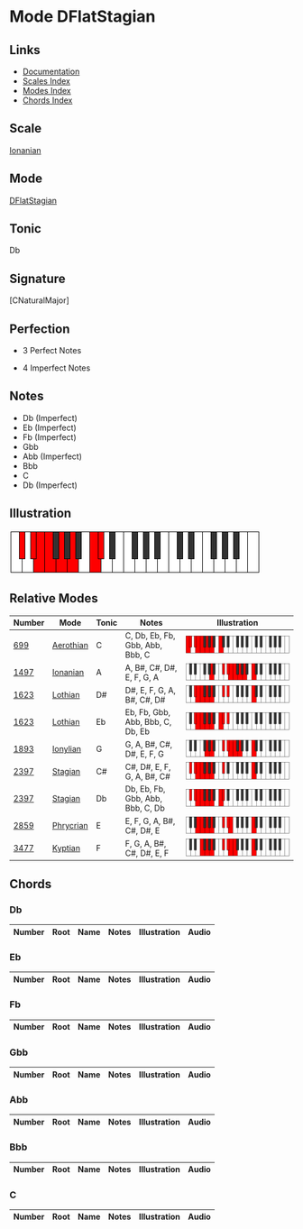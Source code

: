 # Mode DFlatStagian

## Links

- [Documentation](index.md)
- [Scales Index](Scales.md)
- [Modes Index](Modes.md)
- [Chords Index](Chords.md)

## Scale

[Ionanian](ScaleIonanian.md)

## Mode

[DFlatStagian](ModeDFlatStagian.md)

## Tonic

Db

## Signature

[CNaturalMajor]

## Perfection

 - 3 Perfect Notes

 - 4 Imperfect Notes

## Notes

- Db (Imperfect)
- Eb (Imperfect)
- Fb (Imperfect)
- Gbb
- Abb (Imperfect)
- Bbb
- C
- Db (Imperfect)

## Illustration

![DFlatStagian](ModeDFlatStagian.png)

## Relative Modes

| Number | Mode | Tonic | Notes | Illustration |
|--------|------|-------|-------|--------------|
| [699](https://ianring.com/musictheory/scales/699) | [Aerothian](ModeAerothian.md) | C | C, Db, Eb, Fb, Gbb, Abb, Bbb, C | ![CNaturalAerothian](ModeCNaturalAerothian.png) |
| [1497](https://ianring.com/musictheory/scales/1497) | [Ionanian](ModeIonanian.md) | A | A, B#, C#, D#, E, F, G, A | ![ANaturalIonanian](ModeANaturalIonanian.png) |
| [1623](https://ianring.com/musictheory/scales/1623) | [Lothian](ModeLothian.md) | D# | D#, E, F, G, A, B#, C#, D# | ![DSharpLothian](ModeDSharpLothian.png) |
| [1623](https://ianring.com/musictheory/scales/1623) | [Lothian](ModeLothian.md) | Eb | Eb, Fb, Gbb, Abb, Bbb, C, Db, Eb | ![EFlatLothian](ModeEFlatLothian.png) |
| [1893](https://ianring.com/musictheory/scales/1893) | [Ionylian](ModeIonylian.md) | G | G, A, B#, C#, D#, E, F, G | ![GNaturalIonylian](ModeGNaturalIonylian.png) |
| [2397](https://ianring.com/musictheory/scales/2397) | [Stagian](ModeStagian.md) | C# | C#, D#, E, F, G, A, B#, C# | ![CSharpStagian](ModeCSharpStagian.png) |
| [2397](https://ianring.com/musictheory/scales/2397) | [Stagian](ModeStagian.md) | Db | Db, Eb, Fb, Gbb, Abb, Bbb, C, Db | ![DFlatStagian](ModeDFlatStagian.png) |
| [2859](https://ianring.com/musictheory/scales/2859) | [Phrycrian](ModePhrycrian.md) | E | E, F, G, A, B#, C#, D#, E | ![ENaturalPhrycrian](ModeENaturalPhrycrian.png) |
| [3477](https://ianring.com/musictheory/scales/3477) | [Kyptian](ModeKyptian.md) | F | F, G, A, B#, C#, D#, E, F | ![FNaturalKyptian](ModeFNaturalKyptian.png) |

## Chords

### Db

| Number | Root | Name | Notes | Illustration | Audio |
|--------|------|------|-------|--------------|-------|

### Eb

| Number | Root | Name | Notes | Illustration | Audio |
|--------|------|------|-------|--------------|-------|

### Fb

| Number | Root | Name | Notes | Illustration | Audio |
|--------|------|------|-------|--------------|-------|

### Gbb

| Number | Root | Name | Notes | Illustration | Audio |
|--------|------|------|-------|--------------|-------|

### Abb

| Number | Root | Name | Notes | Illustration | Audio |
|--------|------|------|-------|--------------|-------|

### Bbb

| Number | Root | Name | Notes | Illustration | Audio |
|--------|------|------|-------|--------------|-------|

### C

| Number | Root | Name | Notes | Illustration | Audio |
|--------|------|------|-------|--------------|-------|


